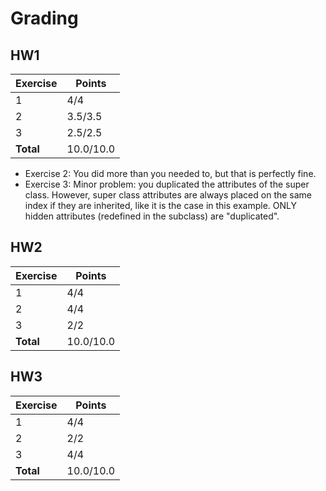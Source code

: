 # Grading

## HW1

| Exercise  | Points    |
|-----------|-----------|
| 1         | 4/4       |
| 2         | 3.5/3.5   |
| 3         | 2.5/2.5   |
| **Total** | 10.0/10.0 |

- Exercise 2: You did more than you needed to, but that is perfectly fine.
- Exercise 3: Minor problem: you duplicated the attributes of the super class. However, super class attributes are always placed on the same index if they are inherited, like it is the case in this example. ONLY hidden attributes (redefined in the subclass) are "duplicated".


## HW2

| Exercise  | Points    |
|-----------|-----------|
| 1         | 4/4       |
| 2         | 4/4       |
| 3         | 2/2       |
| **Total** | 10.0/10.0 |


## HW3

| Exercise  | Points    |
|-----------|-----------|
| 1         | 4/4       |
| 2         | 2/2       |
| 3         | 4/4       |
| **Total** | 10.0/10.0 |